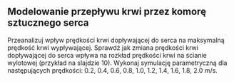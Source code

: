 ## Modelowanie przepływu krwi przez komorę sztucznego serca
Przeanalizuj wpływ prędkości krwi dopływającej do serca na maksymalną prędkość krwi wypływającej. Sprawdź jak zmiana prędkości krwi dopływającej do serca wpływa na rozkład prędkości krwi na ścianie wylotowej (przykład na slajdzie 10). Wykonaj symulację parametryczną dla następujących prędkości:
0.2, 0.4, 0.6, 0.8, 1.0, 1.2, 1.4, 1.6, 1.8, 2.0 m/s.

